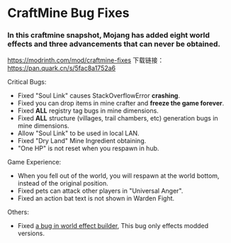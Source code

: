 # CraftMine Bug Fixes

### In this craftmine snapshot, Mojang has added eight world effects and three advancements that can never be obtained.

https://modrinth.com/mod/craftmine-fixes
下载链接：https://pan.quark.cn/s/5fac8a1752a6

Critical Bugs:

- Fixed "Soul Link" causes StackOverflowError **crashing**.
- Fixed you can drop items in mine crafter and **freeze the game forever**.
- Fixed **ALL** registry tag bugs in mine dimensions.
- Fixed **ALL** structure (villages, trail chambers, etc) generation bugs in mine dimensions.
- Allow "Soul Link" to be used in local LAN.
- Fixed "Dry Land" Mine Ingredient obtaining.
- "One HP" is not reset when you respawn in hub.

Game Experience:

- When you fell out of the world, you will respawn at the world bottom, instead of the original position.
- Fixed pets can attack other players in "Universal Anger".
- Fixed an action bat text is not shown in Warden Fight.

Others:

- Fixed [a bug in world effect builder](https://github.com/zly2006/25w14craftmine-Bug-Fixes/issues/4), This bug only effects modded versions.


